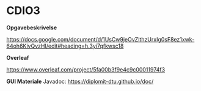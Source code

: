 # CDIO3

**Opgavebeskrivelse**

https://docs.google.com/document/d/1UsCw9jeOvZlthzUrxIg0sF8ez1xwk-64oh6KivQvzHI/edit#heading=h.3yi7qfkwsc18



**Overleaf**

https://www.overleaf.com/project/5fa00b3f9e4c9c00011974f3

**GUI Materiale**
Javadoc:
https://diplomit-dtu.github.io/doc/
